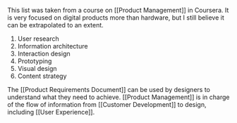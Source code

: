 This list was taken from a course on [[Product Management]] in Coursera. It is very focused on digital products more than hardware, but I still believe it can be extrapolated to an extent. 

1. User research
2. Information architecture
3. Interaction design
4. Prototyping
5. Visual design
6. Content strategy

The [[Product Requirements Document]] can be used by designers to understand what they need to achieve. [[Product Management]] is in charge of the flow of information from [[Customer Development]] to design, including [[User Experience]]. 